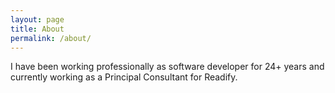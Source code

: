 ```yaml
---
layout: page
title: About
permalink: /about/
---
```


I have been working professionally as software developer for 24+ years and currently working as a Principal Consultant for Readify.


